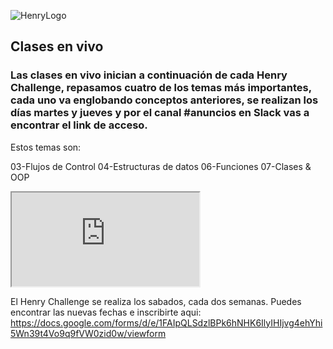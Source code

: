 ![HenryLogo](https://d31uz8lwfmyn8g.cloudfront.net/Assets/logo-henry-white-lg.png)


## Clases en vivo 
### Las clases en vivo inician a continuación de cada Henry Challenge, repasamos cuatro de los temas más importantes, cada uno va englobando conceptos anteriores, se realizan los días martes y jueves y por el canal #anuncios en Slack vas a encontrar el link de acceso.
 
 Estos temas son:

03-Flujos de Control 
04-Estructuras de datos 
06-Funciones
07-Clases & OOP 



<div class="iframeContainer">
  <iframe src="https://player.vimeo.com/video/733965021?h=a3ca22b336" allow="autoplay; fullscreen" allowfullscreen></iframe>
</div>

El Henry Challenge se realiza los sabados, cada dos semanas. 
Puedes encontrar las nuevas fechas e inscribirte aqui: https://docs.google.com/forms/d/e/1FAIpQLSdzlBPk6hNHK6IlyIHIjvg4ehYhi5Wn39t4Vo9q9fVW0zid0w/viewform
